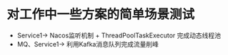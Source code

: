 # 对工作中一些方案的简单场景测试

- Service1-> Nacos监听机制 + ThreadPoolTaskExecutor 完成动态线程池
- MQ、Service1-> 利用Kafka消息队列完成流量削峰
